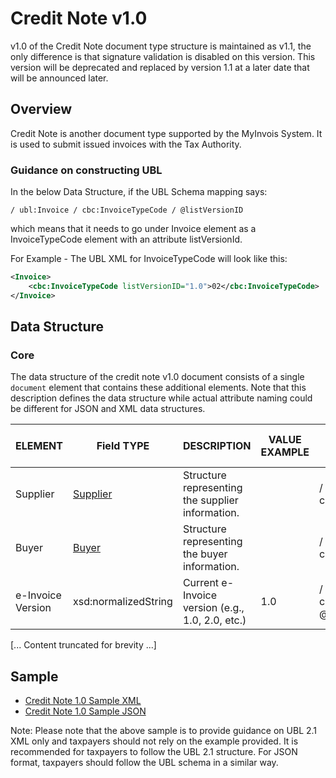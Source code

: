 # Credit Note v1.0

v1.0 of the Credit Note document type structure is maintained as v1.1, the only difference is that signature validation is disabled on this version. This version will be deprecated and replaced by version 1.1 at a later date that will be announced later.

## Overview

Credit Note is another document type supported by the MyInvois System. It is used to submit issued invoices with the Tax Authority.

### Guidance on constructing UBL

In the below Data Structure, if the UBL Schema mapping says:

`/ ubl:Invoice / cbc:InvoiceTypeCode / @listVersionID`

which means that it needs to go under Invoice element as a InvoiceTypeCode element with an attribute listVersionId.

For Example - The UBL XML for InvoiceTypeCode will look like this:

```xml
<Invoice>
    <cbc:InvoiceTypeCode listVersionID="1.0">02</cbc:InvoiceTypeCode>
</Invoice>
```

## Data Structure

### Core

The data structure of the credit note v1.0 document consists of a single `document` element that contains these additional elements. Note that this description defines the data structure while actual attribute naming could be different for JSON and XML data structures.

| ELEMENT | Field TYPE | DESCRIPTION | VALUE EXAMPLE | UBL Schema Mapping | Mandatory | Number of Chars | Cardinality |
|---------|------------|-------------|---------------|-------------------|-----------|----------------|-------------|
| Supplier | [Supplier](#supplier) | Structure representing the supplier information. | | / ubl:Invoice / cac:AccountingSupplierParty | Mandatory | | |
| Buyer | [Buyer](#buyer) | Structure representing the buyer information. | | / ubl:Invoice / cac:AccountingCustomerParty | Mandatory | | |
| e-Invoice Version | xsd:normalizedString | Current e-Invoice version (e.g., 1.0, 2.0, etc.) | 1.0 | / ubl:Invoice / cbc:InvoiceTypeCode / @listVersionID | Mandatory | 5 | [1-1] |

[... Content truncated for brevity ...]

## Sample

- [Credit Note 1.0 Sample XML](/files/sdksamples/1.0-Credit-Note-Sample.xml)
- [Credit Note 1.0 Sample JSON](/files/sdksamples/1.0-Credit-Note-Sample.json)

Note: Please note that the above sample is to provide guidance on UBL 2.1 XML only and taxpayers should not rely on the example provided. It is recommended for taxpayers to follow the UBL 2.1 structure. For JSON format, taxpayers should follow the UBL schema in a similar way. 